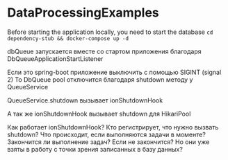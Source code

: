 # DataProcessingExamples


Before starting the application locally, you need to start the database
`cd dependency-stub && docker-compose up -d`


dbQueue запускается вместе со стартом приложения благодаря
DbQueueApplicationStartListener

    
Если это spring-boot приложение выключить с помощью SIGINT (signal 2)
То DbQueue pool отключится благодаря shutdown методу у QueueService

QueueService.shutdown вызывает ionShutdownHook

А так же ionShutdownHook вызывает shutdown для HikariPool

Как работает ionShutdownHook?
Кто регистрирует, что нужно вызвать shutdown?
Что происходит, если выполняются задачи в моменте? Закончится ли выполнение задач? 
Если не закончится? Но они уже взяты в работу с точки зрения записанных в базу данных?